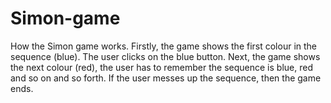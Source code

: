 # Simon-game
How the Simon game works.  Firstly, the game shows the first colour in the sequence (blue). The user clicks on the blue button.  Next, the game shows the next colour (red), the user has to remember the sequence is blue, red and so on and so forth.  If the user messes up the sequence, then the game ends.
